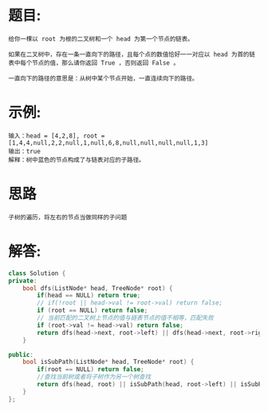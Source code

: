 # 题目:
    给你一棵以 root 为根的二叉树和一个 head 为第一个节点的链表。

    如果在二叉树中，存在一条一直向下的路径，且每个点的数值恰好一一对应以 head 为首的链表中每个节点的值，那么请你返回 True ，否则返回 False 。

    一直向下的路径的意思是：从树中某个节点开始，一直连续向下的路径。

# 示例:
    输入：head = [4,2,8], root = [1,4,4,null,2,2,null,1,null,6,8,null,null,null,null,1,3]
    输出：true
    解释：树中蓝色的节点构成了与链表对应的子路径。

# 思路
    子树的遍历，将左右的节点当做同样的子问题
# 解答:
```c++
class Solution {
private:
    bool dfs(ListNode* head, TreeNode* root) {
        if(head == NULL) return true;
        // if(!root || head->val != root->val) return false;
        if (root == NULL) return false;
        // 当前匹配的二叉树上节点的值与链表节点的值不相等，匹配失败
        if (root->val != head->val) return false;
        return dfs(head->next, root->left) || dfs(head->next, root->right);
    }

public:
    bool isSubPath(ListNode* head, TreeNode* root) {    
        if(root == NULL) return false;
        //查找当前树或者将子树作为另一个树查找
        return dfs(head, root) || isSubPath(head, root->left) || isSubPath(head, root->right);
    }
};

```